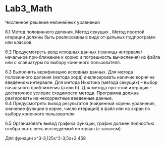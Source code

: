 # Lab3_Math
Численное решение нелинейных уравнений

6.1	Метод половинного деления, Метод секущих , Метод простой итерации  должны быть реализованы в  виде от-дельных подпрограмм или классов.

6.2	Предусмотреть ввод исходных данных (границы интервала/начальное при-ближение к корню и погрешность вычисления) из файла или с клавиатуры по выбору конечного пользователя. 

6.3	Выполнить верификацию исходных данных. Для метода половинного деления (метода хорд) анализировать наличие корня на введенном интервале. Для метода Ньютона (метода секущих) – выбор начального приближения (а или b).  Для метода про-стой итерации – достаточное условие сходимости метода. Программа должна реагировать на некорректные введенные данные.  
6.4	Предусмотреть вывод результатов (найденный корень уравнения, значение функции в корне, число итераций) в файл или  на экран по выбору конечного пользователя.

6.5	Организовать вывод графика функции, график должен полностью отобра-жать весь исследуемый интервал (с запасом).

Для функции x^3-3,125x^2-3,5x+2,458
